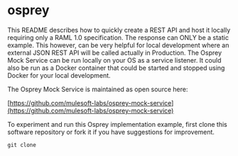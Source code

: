 # osprey

This README describes how to quickly create a REST API and host it locally requiring only a RAML 1.0
specification. The response can ONLY be a static example. This however, can be very helpful for local
development where an external JSON REST API will be called actually in Production. The Osprey Mock
Service can be run locally on your OS as a service listener. It could also be run as a Docker container
that could be started and stopped using Docker for your local development.

The Osprey Mock Service is maintained as open source here:

[https://github.com/mulesoft-labs/osprey-mock-service](https://github.com/mulesoft-labs/osprey-mock-service)

To experiment and run this Osprey implementation example, first clone this software repository or fork it if
you have suggestions for improvement.

    git clone 
